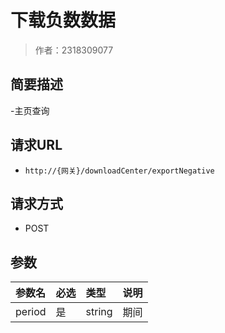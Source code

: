 # 下载负数数据

> 作者：2318309077

## 简要描述

-主页查询

## 请求URL
- ` http://{网关}/downloadCenter/exportNegative `
  
## 请求方式
- POST 

## 参数

|参数名|必选|类型|说明|
|:----    |:---|:----- |-----   |
|period     |是  |string | 期间    |